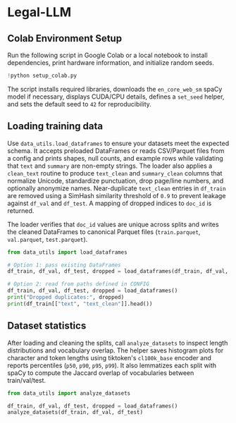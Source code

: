 # Legal-LLM

## Colab Environment Setup

Run the following script in Google Colab or a local notebook to install dependencies,
print hardware information, and initialize random seeds.

```python
!python setup_colab.py
```

The script installs required libraries, downloads the `en_core_web_sm` spaCy model if
necessary, displays CUDA/CPU details, defines a `set_seed` helper, and sets the default
seed to `42` for reproducibility.

## Loading training data

Use `data_utils.load_dataframes` to ensure your datasets meet the expected schema. It
accepts preloaded DataFrames or reads CSV/Parquet files from a config and prints shapes,
null counts, and example rows while validating that `text` and `summary` are non-empty
strings. The loader also applies a `clean_text` routine to produce `text_clean` and
`summary_clean` columns that normalize Unicode, standardize punctuation, drop page/line
numbers, and optionally anonymize names. Near-duplicate `text_clean` entries in `df_train`
are removed using a SimHash similarity threshold of `0.9` to prevent leakage against
`df_val` and `df_test`. A mapping of dropped indices to `doc_id` is returned.

The loader verifies that `doc_id` values are unique across splits and writes the
cleaned DataFrames to canonical Parquet files (`train.parquet`, `val.parquet`,
`test.parquet`).


```python
from data_utils import load_dataframes

# Option 1: pass existing DataFrames
df_train, df_val, df_test, dropped = load_dataframes(df_train, df_val, df_test)

# Option 2: read from paths defined in CONFIG
df_train, df_val, df_test, dropped = load_dataframes()
print("Dropped duplicates:", dropped)
print(df_train[["text", "text_clean"]].head())
```

## Dataset statistics

After loading and cleaning the splits, call `analyze_datasets` to inspect length
distributions and vocabulary overlap. The helper saves histogram plots for character
and token lengths using tiktoken's `cl100k_base` encoder and reports percentiles
(`p50`, `p90`, `p95`, `p99`). It also lemmatizes each split with spaCy to compute the
Jaccard overlap of vocabularies between train/val/test.

```python
from data_utils import analyze_datasets

df_train, df_val, df_test, dropped = load_dataframes()
analyze_datasets(df_train, df_val, df_test)
```
